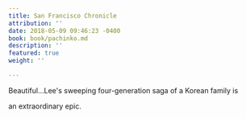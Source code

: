 ```yaml
---
title: San Francisco Chronicle
attribution: ''
date: 2018-05-09 09:46:23 -0400
book: book/pachinko.md
description: ''
featured: true
weight: ''

---
```

Beautiful…Lee's sweeping four-generation saga of a Korean family is

an extraordinary epic.